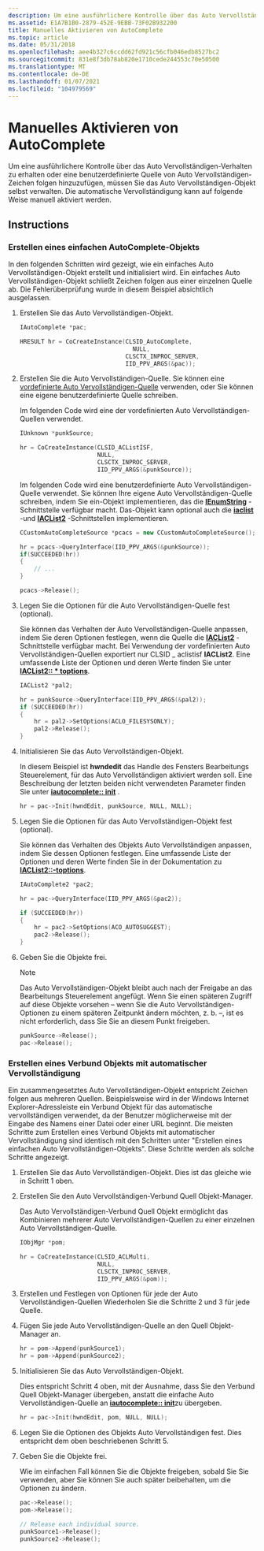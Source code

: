 ```yaml
---
description: Um eine ausführlichere Kontrolle über das Auto Vervollständigen-Verhalten zu erhalten oder eine benutzerdefinierte Quelle von Auto Vervollständigen-Zeichen folgen hinzuzufügen, müssen Sie das Auto Vervollständigen-Objekt selbst verwalten.
ms.assetid: E1A7B1B0-2879-452E-9EBB-73F02B932200
title: Manuelles Aktivieren von AutoComplete
ms.topic: article
ms.date: 05/31/2018
ms.openlocfilehash: aee4b327c6ccdd62fd921c56cfb046edb8527bc2
ms.sourcegitcommit: 831e8f3db78ab820e1710cede244553c70e50500
ms.translationtype: MT
ms.contentlocale: de-DE
ms.lasthandoff: 01/07/2021
ms.locfileid: "104979569"
---
```

# <a name="how-to-enable-autocomplete-manually"></a>Manuelles Aktivieren von AutoComplete

Um eine ausführlichere Kontrolle über das Auto Vervollständigen-Verhalten zu erhalten oder eine benutzerdefinierte Quelle von Auto Vervollständigen-Zeichen folgen hinzuzufügen, müssen Sie das Auto Vervollständigen-Objekt selbst verwalten. Die automatische Vervollständigung kann auf folgende Weise manuell aktiviert werden.

## <a name="instructions"></a>Instructions

### <a name="creating-a-simple-autocomplete-object"></a>Erstellen eines einfachen AutoComplete-Objekts

In den folgenden Schritten wird gezeigt, wie ein einfaches Auto Vervollständigen-Objekt erstellt und initialisiert wird. Ein einfaches Auto Vervollständigen-Objekt schließt Zeichen folgen aus einer einzelnen Quelle ab. Die Fehlerüberprüfung wurde in diesem Beispiel absichtlich ausgelassen.

1.  Erstellen Sie das Auto Vervollständigen-Objekt.

    ```C++
    IAutoComplete *pac;

    HRESULT hr = CoCreateInstance(CLSID_AutoComplete, 
                                    NULL, 
                                  CLSCTX_INPROC_SERVER,
                                  IID_PPV_ARGS(&pac));
    ```

    

2.  Erstellen Sie die Auto Vervollständigen-Quelle. Sie können eine [vordefinierte Auto Vervollständigen-Quelle](ac-ovw.md) verwenden, oder Sie können eine eigene benutzerdefinierte Quelle schreiben.

    Im folgenden Code wird eine der vordefinierten Auto Vervollständigen-Quellen verwendet.

    ```C++
    IUnknown *punkSource;

    hr = CoCreateInstance(CLSID_ACListISF, 
                          NULL, 
                          CLSCTX_INPROC_SERVER,
                          IID_PPV_ARGS(&punkSource));
    ```

    

    Im folgenden Code wird eine benutzerdefinierte Auto Vervollständigen-Quelle verwendet. Sie können Ihre eigene Auto Vervollständigen-Quelle schreiben, indem Sie ein-Objekt implementieren, das die [**IEnumString**](/windows/win32/api/objidlbase/nn-objidlbase-ienumstring) -Schnittstelle verfügbar macht. Das-Objekt kann optional auch die [**iaclist**](/windows/win32/api/shlobj_core/nn-shlobj_core-iaclist) -und [**IACList2**](/windows/win32/api/shlobj_core/nn-shlobj_core-iaclist2) -Schnittstellen implementieren.

    ```C++
    CCustomAutoCompleteSource *pcacs = new CCustomAutoCompleteSource();

    hr = pcacs->QueryInterface(IID_PPV_ARGS(&punkSource));
    if(SUCCEEDED(hr))
    {
        // ...
    }

    pcacs->Release();
    ```

    

3.  Legen Sie die Optionen für die Auto Vervollständigen-Quelle fest (optional).

    Sie können das Verhalten der Auto Vervollständigen-Quelle anpassen, indem Sie deren Optionen festlegen, wenn die Quelle die [**IACList2**](/windows/win32/api/shlobj_core/nn-shlobj_core-iaclist2) -Schnittstelle verfügbar macht. Bei Verwendung der vordefinierten Auto Vervollständigen-Quellen exportiert nur CLSID \_ aclistisf **IACList2**. Eine umfassende Liste der Optionen und deren Werte finden Sie unter [**IACList2:: * toptions**](/windows/win32/api/shlobj_core/nf-shlobj_core-iaclist2-setoptions).

    ```C++
    IACList2 *pal2;

    hr = punkSource->QueryInterface(IID_PPV_ARGS(&pal2));
    if (SUCCEEDED(hr))
    {
        hr = pal2->SetOptions(ACLO_FILESYSONLY);
        pal2->Release();
    }
    ```

    

4.  Initialisieren Sie das Auto Vervollständigen-Objekt.

    In diesem Beispiel ist **hwndedit** das Handle des Fensters Bearbeitungs Steuerelement, für das Auto Vervollständigen aktiviert werden soll. Eine Beschreibung der letzten beiden nicht verwendeten Parameter finden Sie unter [**iautocomplete:: init**](/windows/desktop/api/Shldisp/nf-shldisp-iautocomplete-init) .

    ```C++
    hr = pac->Init(hwndEdit, punkSource, NULL, NULL);
    ```

    

5.  Legen Sie die Optionen für das Auto Vervollständigen-Objekt fest (optional).

    Sie können das Verhalten des Objekts Auto Vervollständigen anpassen, indem Sie dessen Optionen festlegen. Eine umfassende Liste der Optionen und deren Werte finden Sie in der Dokumentation zu [**IACList2::-toptions**](/windows/win32/api/shlobj_core/nf-shlobj_core-iaclist2-setoptions).

    ```C++
    IAutoComplete2 *pac2;

    hr = pac->QueryInterface(IID_PPV_ARGS(&pac2));

    if (SUCCEEDED(hr))
    {
        hr = pac2->SetOptions(ACO_AUTOSUGGEST);
        pac2->Release();
    }
    ```

    

6.  Geben Sie die Objekte frei.

    > [!Note]  
    > Das Auto Vervollständigen-Objekt bleibt auch nach der Freigabe an das Bearbeitungs Steuerelement angefügt. Wenn Sie einen späteren Zugriff auf diese Objekte vorsehen – wenn Sie die Auto Vervollständigen-Optionen zu einem späteren Zeitpunkt ändern möchten, z. b. –, ist es nicht erforderlich, dass Sie Sie an diesem Punkt freigeben.

     

    ```C++
    punkSource->Release();
    pac->Release();
    ```

    

### <a name="creating-a-compound-autocomplete-object"></a>Erstellen eines Verbund Objekts mit automatischer Vervollständigung

Ein zusammengesetztes Auto Vervollständigen-Objekt entspricht Zeichen folgen aus mehreren Quellen. Beispielsweise wird in der Windows Internet Explorer-Adressleiste ein Verbund Objekt für das automatische vervollständigen verwendet, da der Benutzer möglicherweise mit der Eingabe des Namens einer Datei oder einer URL beginnt. Die meisten Schritte zum Erstellen eines Verbund Objekts mit automatischer Vervollständigung sind identisch mit den Schritten unter "Erstellen eines einfachen Auto Vervollständigen-Objekts". Diese Schritte werden als solche Schritte angezeigt.

1.  Erstellen Sie das Auto Vervollständigen-Objekt. Dies ist das gleiche wie in Schritt 1 oben.

2.  Erstellen Sie den Auto Vervollständigen-Verbund Quell Objekt-Manager.

    Das Auto Vervollständigen-Verbund Quell Objekt ermöglicht das Kombinieren mehrerer Auto Vervollständigen-Quellen zu einer einzelnen Auto Vervollständigen-Quelle.

    ```C++
    IObjMgr *pom;

    hr = CoCreateInstance(CLSID_ACLMulti, 
                          NULL, 
                          CLSCTX_INPROC_SERVER,
                          IID_PPV_ARGS(&pom));
    ```

    

3.  Erstellen und Festlegen von Optionen für jede der Auto Vervollständigen-Quellen Wiederholen Sie die Schritte 2 und 3 für jede Quelle.

4.  Fügen Sie jede Auto Vervollständigen-Quelle an den Quell Objekt-Manager an.

    ```C++
    hr = pom->Append(punkSource1);
    hr = pom->Append(punkSource2);
    ```

    

5.  Initialisieren Sie das Auto Vervollständigen-Objekt.

    Dies entspricht Schritt 4 oben, mit der Ausnahme, dass Sie den Verbund Quell Objekt-Manager übergeben, anstatt die einfache Auto Vervollständigen-Quelle an [**iautocomplete:: init**](/windows/desktop/api/Shldisp/nf-shldisp-iautocomplete-init)zu übergeben.

    ```C++
    hr = pac->Init(hwndEdit, pom, NULL, NULL);
    ```

    

6.  Legen Sie die Optionen des Objekts Auto Vervollständigen fest. Dies entspricht dem oben beschriebenen Schritt 5.

7.  Geben Sie die Objekte frei.

    Wie im einfachen Fall können Sie die Objekte freigeben, sobald Sie Sie verwenden, aber Sie können Sie auch später beibehalten, um die Optionen zu ändern.

    ```C++
    pac->Release();
    pom->Release();

    // Release each individual source.
    punkSource1->Release(); 
    punkSource2->Release();
    ```

    

 

 
